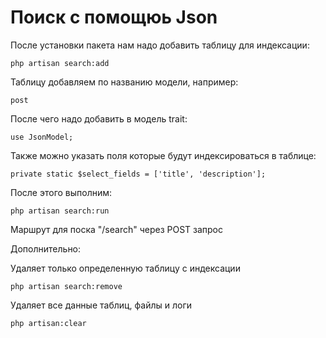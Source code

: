 # Поиск с помощюь Json

После установки пакета нам надо добавить таблицу для индексации:

    php artisan search:add

Таблицу добавляем по названию модели, например:

    post

После чего надо добавить в модель trait:

    use JsonModel;

Также можно указать поля которые будут индексироваться в таблице:

    private static $select_fields = ['title', 'description'];

После этого выполним:

    php artisan search:run

Маршрут для поска "/search" через POST запрос

Дополнительно:

Удаляет только определенную таблицу с индексации

    php artisan search:remove

Удаляет все данные таблиц, файлы и логи

    php artisan:clear
